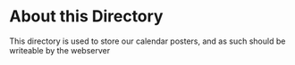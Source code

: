 About this Directory
====================

This directory is used to store our calendar posters,
and as such should be writeable by the webserver
